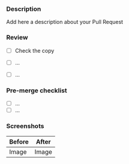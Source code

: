 ### Description

Add here a description about your Pull Request 


### Review

- [ ] Check the copy
- [ ] ...
- [ ] ...


### Pre-merge checklist 

- [ ] ...
- [ ] ...

### Screenshots

| Before | After |
| ------ | ----- |
| Image  | Image |